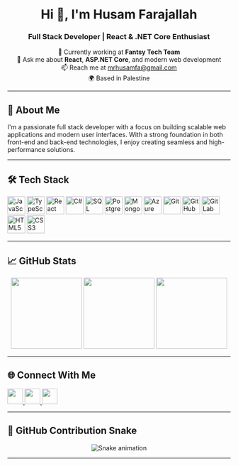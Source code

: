<h1 align="center">Hi 👋, I'm Husam Farajallah</h1>
<h3 align="center">Full Stack Developer | React & .NET Core Enthusiast</h3>

<p align="center">
  🔭 Currently working at <strong>Fantsy Tech Team</strong><br>
  💬 Ask me about <strong>React</strong>, <strong>ASP.NET Core</strong>, and modern web development<br>
  📫 Reach me at <a href="mailto:mrhusamfa@gmail.com">mrhusamfa@gmail.com</a><br>
  🌍 Based in Palestine
</p>

---

## 🧠 About Me

I'm a passionate full stack developer with a focus on building scalable web applications and modern user interfaces. With a strong foundation in both front-end and back-end technologies, I enjoy creating seamless and high-performance solutions.

---

## 🛠️ Tech Stack

<div align="left">
  <img src="https://cdn.jsdelivr.net/gh/devicons/devicon/icons/javascript/javascript-original.svg" height="40" alt="JavaScript" />
  <img src="https://cdn.jsdelivr.net/gh/devicons/devicon/icons/typescript/typescript-original.svg" height="40" alt="TypeScript" />
  <img src="https://cdn.jsdelivr.net/gh/devicons/devicon/icons/react/react-original.svg" height="40" alt="React" />
  <img src="https://cdn.jsdelivr.net/gh/devicons/devicon/icons/csharp/csharp-original.svg" height="40" alt="C#" />
  <img src="https://cdn.jsdelivr.net/gh/devicons/devicon/icons/microsoftsqlserver/microsoftsqlserver-plain.svg" height="40" alt="SQL Server" />
  <img src="https://cdn.jsdelivr.net/gh/devicons/devicon/icons/postgresql/postgresql-original.svg" height="40" alt="PostgreSQL" />
  <img src="https://cdn.jsdelivr.net/gh/devicons/devicon/icons/mongodb/mongodb-original.svg" height="40" alt="MongoDB" />
  <img src="https://cdn.jsdelivr.net/gh/devicons/devicon/icons/azure/azure-original.svg" height="40" alt="Azure" />
  <img src="https://cdn.jsdelivr.net/gh/devicons/devicon/icons/git/git-original.svg" height="40" alt="Git" />
  <img src="https://cdn.jsdelivr.net/gh/devicons/devicon/icons/github/github-original.svg" height="40" alt="GitHub" />
  <img src="https://cdn.jsdelivr.net/gh/devicons/devicon/icons/gitlab/gitlab-original.svg" height="40" alt="GitLab" />
  <img src="https://cdn.jsdelivr.net/gh/devicons/devicon/icons/html5/html5-original.svg" height="40" alt="HTML5" />
  <img src="https://cdn.jsdelivr.net/gh/devicons/devicon/icons/css3/css3-original.svg" height="40" alt="CSS3" />
</div>

---

## 📈 GitHub Stats

<div align="center">
  <img src="https://github-readme-stats.vercel.app/api?username=HusamFarajallah&show_icons=true&theme=dracula&count_private=true&hide_border=false" height="160" />
  <img src="https://streak-stats.demolab.com?user=HusamFarajallah&theme=dark&hide_border=false" height="160" />
  <img src="https://github-readme-stats.vercel.app/api/top-langs?username=HusamFarajallah&layout=compact&langs_count=6&theme=dracula&hide_border=false" height="160" />
</div>

---

## 🌐 Connect With Me

<div align="left">
  <a href="https://www.linkedin.com/in/husam-farjallah-487070186/" target="_blank">
    <img src="https://img.shields.io/badge/LinkedIn-%230077B5.svg?style=for-the-badge&logo=linkedin&logoColor=white" height="35" />
  </a>
  <a href="mailto:mrhusamfa@gmail.com" target="_blank">
    <img src="https://img.shields.io/badge/Gmail-D14836?style=for-the-badge&logo=gmail&logoColor=white" height="35" />
  </a>
  <a href="https://twitter.com/7samFa" target="_blank">
    <img src="https://img.shields.io/badge/Twitter-1DA1F2?style=for-the-badge&logo=twitter&logoColor=white" height="35" />
  </a>
</div>

---

## 🐍 GitHub Contribution Snake

<p align="center">
  <img src="https://raw.githubusercontent.com/HusamFarajallah/HusamFarajallah/output/snake.svg" alt="Snake animation" />
</p>

---

